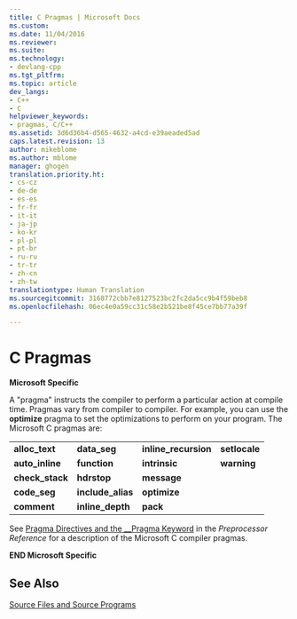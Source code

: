 ```yaml
---
title: C Pragmas | Microsoft Docs
ms.custom: 
ms.date: 11/04/2016
ms.reviewer: 
ms.suite: 
ms.technology:
- devlang-cpp
ms.tgt_pltfrm: 
ms.topic: article
dev_langs:
- C++
- C
helpviewer_keywords:
- pragmas, C/C++
ms.assetid: 3d6d36b4-d565-4632-a4cd-e39aeaded5ad
caps.latest.revision: 13
author: mikeblome
ms.author: mblome
manager: ghogen
translation.priority.ht:
- cs-cz
- de-de
- es-es
- fr-fr
- it-it
- ja-jp
- ko-kr
- pl-pl
- pt-br
- ru-ru
- tr-tr
- zh-cn
- zh-tw
translationtype: Human Translation
ms.sourcegitcommit: 3168772cbb7e8127523bc2fc2da5cc9b4f59beb8
ms.openlocfilehash: 06ec4e0a59cc31c58e2b521be8f45ce7bb77a39f

---
```

# C Pragmas
**Microsoft Specific**  
  
 A "pragma" instructs the compiler to perform a particular action at compile time. Pragmas vary from compiler to compiler. For example, you can use the **optimize** pragma to set the optimizations to perform on your program. The Microsoft C pragmas are:  
  
|||||  
|-|-|-|-|  
|**alloc_text**|**data_seg**|**inline_recursion**|**setlocale**|  
|**auto_inline**|**function**|**intrinsic**|**warning**|  
|**check_stack**|**hdrstop**|**message**||  
|**code_seg**|**include_alias**|**optimize**||  
|**comment**|**inline_depth**|**pack**||  
  
 See [Pragma Directives and the __Pragma Keyword](../preprocessor/pragma-directives-and-the-pragma-keyword.md) in the *Preprocessor Reference* for a description of the Microsoft C compiler pragmas.  
  
 **END Microsoft Specific**  
  
## See Also  
 [Source Files and Source Programs](../c-language/source-files-and-source-programs.md)


<!--HONumber=Jan17_HO1-->


